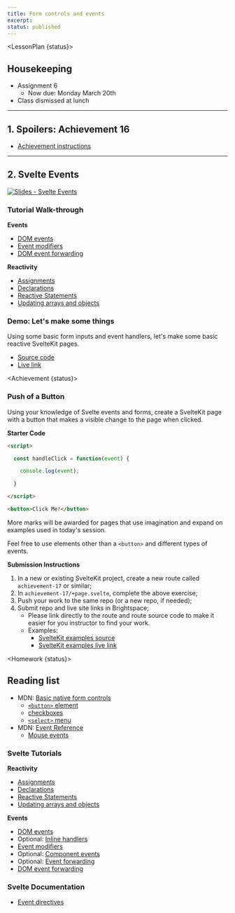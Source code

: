 ```yaml
---
title: Form controls and events
excerpt:
status: published
---
```

<script>
	import Homework from "$lib/components/Homework.svelte";
	import LessonPlan from "$lib/components/LessonPlan.svelte";
	import LabTime from "$lib/components/LabTime.svelte";
	import Achievement from "$lib/components/Achievement.svelte";
</script>

<LessonPlan {status}>

## Housekeeping
- Assignment 6
    - Now due: Monday March 20th
- Class dismissed at lunch

---

## 1. Spoilers: Achievement 16
- [Achievement instructions](/courses/cpnt-262/day-16#achievement)

---

## 2. Svelte Events
[![Slides - Svelte Events](/images/slides/svelte-events.png)](https://sait-wbdv.github.io/slides/w23/cpnt-262/svelte-events.html)

### Tutorial Walk-through
**Events**
- [DOM events](https://learn.svelte.dev/tutorial/dom-events)
- [Event modifiers](https://learn.svelte.dev/tutorial/event-modifiers)
- [DOM event forwarding](https://learn.svelte.dev/tutorial/dom-event-forwarding)

**Reactivity**
- [Assignments](https://learn.svelte.dev/tutorial/reactive-assignments)
- [Declarations](https://learn.svelte.dev/tutorial/reactive-declarations)
- [Reactive Statements](https://learn.svelte.dev/tutorial/reactive-statements)
- [Updating arrays and objects](https://learn.svelte.dev/tutorial/updating-arrays-and-objects)

### Demo: Let's make some things
Using some basic form inputs and event handlers, let's make some basic reactive SvelteKit pages.
- [Source code](https://github.com/sait-wbdv/w23-refactor-example)
- [Live link](https://w23-sveltekit-examples.vercel.app/dailies)

</LessonPlan>

<Achievement {status}>

### Push of a Button
Using your knowledge of Svelte events and forms, create a SvelteKit page with a button that makes a visible change to the page when clicked.

**Starter Code**
```html
<script>

  const handleClick = function(event) {

    console.log(event);

  }

</script>

<button>Click Me!</button>
```

More marks will be awarded for pages that use imagination and expand on examples used in today's session.

Feel free to use elements other than a `<button>` and different types of events.

**Submission Instructions**
1. In a new or existing SvelteKit project, create a new route called `achievement-17` or similar;
2. In `achievement-17/+page.svelte`, complete the above exercise;
3. Push your work to the same repo (or a new repo, if needed);
4. Submit repo and live site links in Brightspace;
    - Please link directly to the route and route source code to make it easier for you instructor to find your work.
    - Examples:
        - [SvelteKit examples source](https://github.com/sait-wbdv/w23-refactor-example/tree/main/src/routes/dailies/2023-03-15-svelte-components/each-example)
        - [SvelteKit examples live link](https://w23-sveltekit-examples.vercel.app/dailies/2023-03-15-svelte-components/each-example)

</Achievement>

<Homework {status}>

## Reading list
- MDN: [Basic native form controls](https://developer.mozilla.org/en-US/docs/Learn/Forms/Basic_native_form_controls)
    - [`<button>` element](https://developer.mozilla.org/en-US/docs/Web/HTML/Element/button)
    - [checkboxes](https://developer.mozilla.org/en-US/docs/Web/HTML/Element/input/checkbox)
    - [`<select>` menu](https://developer.mozilla.org/en-US/docs/Web/HTML/Element/select)
- MDN: [Event Reference](https://developer.mozilla.org/en-US/docs/Web/Events)
    - [Mouse events](https://developer.mozilla.org/en-US/docs/Web/API/Element#mouse_events)

### Svelte Tutorials
**Reactivity**
- [Assignments](https://learn.svelte.dev/tutorial/reactive-assignments)
- [Declarations](https://learn.svelte.dev/tutorial/reactive-declarations)
- [Reactive Statements](https://learn.svelte.dev/tutorial/reactive-statements)
- [Updating arrays and objects](https://learn.svelte.dev/tutorial/updating-arrays-and-objects)

**Events**
- [DOM events](https://learn.svelte.dev/tutorial/dom-events)
- Optional: [Inline handlers](https://learn.svelte.dev/tutorial/inline-handlers)
- [Event modifiers](https://learn.svelte.dev/tutorial/event-modifiers)
- Optional: [Component events](https://learn.svelte.dev/tutorial/component-events)
- Optional: [Event forwarding](https://learn.svelte.dev/tutorial/event-forwarding)
- [DOM event forwarding](https://learn.svelte.dev/tutorial/dom-event-forwarding)

### Svelte Documentation
- [Event directives](https://svelte.dev/docs#template-syntax-element-directives-on-eventname)

</Homework>

